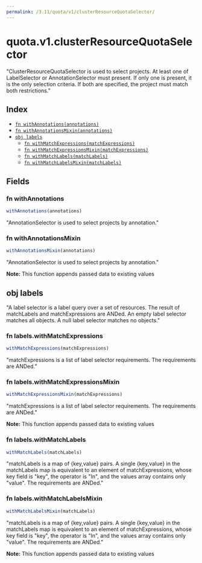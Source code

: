 ```yaml
---
permalink: /3.11/quota/v1/clusterResourceQuotaSelector/
---
```


# quota.v1.clusterResourceQuotaSelector

"ClusterResourceQuotaSelector is used to select projects.  At least one of LabelSelector or AnnotationSelector must present.  If only one is present, it is the only selection criteria.  If both are specified, the project must match both restrictions."

## Index

* [`fn withAnnotations(annotations)`](#fn-withannotations)
* [`fn withAnnotationsMixin(annotations)`](#fn-withannotationsmixin)
* [`obj labels`](#obj-labels)
  * [`fn withMatchExpressions(matchExpressions)`](#fn-labelswithmatchexpressions)
  * [`fn withMatchExpressionsMixin(matchExpressions)`](#fn-labelswithmatchexpressionsmixin)
  * [`fn withMatchLabels(matchLabels)`](#fn-labelswithmatchlabels)
  * [`fn withMatchLabelsMixin(matchLabels)`](#fn-labelswithmatchlabelsmixin)

## Fields

### fn withAnnotations

```ts
withAnnotations(annotations)
```

"AnnotationSelector is used to select projects by annotation."

### fn withAnnotationsMixin

```ts
withAnnotationsMixin(annotations)
```

"AnnotationSelector is used to select projects by annotation."

**Note:** This function appends passed data to existing values

## obj labels

"A label selector is a label query over a set of resources. The result of matchLabels and matchExpressions are ANDed. An empty label selector matches all objects. A null label selector matches no objects."

### fn labels.withMatchExpressions

```ts
withMatchExpressions(matchExpressions)
```

"matchExpressions is a list of label selector requirements. The requirements are ANDed."

### fn labels.withMatchExpressionsMixin

```ts
withMatchExpressionsMixin(matchExpressions)
```

"matchExpressions is a list of label selector requirements. The requirements are ANDed."

**Note:** This function appends passed data to existing values

### fn labels.withMatchLabels

```ts
withMatchLabels(matchLabels)
```

"matchLabels is a map of {key,value} pairs. A single {key,value} in the matchLabels map is equivalent to an element of matchExpressions, whose key field is \"key\", the operator is \"In\", and the values array contains only \"value\". The requirements are ANDed."

### fn labels.withMatchLabelsMixin

```ts
withMatchLabelsMixin(matchLabels)
```

"matchLabels is a map of {key,value} pairs. A single {key,value} in the matchLabels map is equivalent to an element of matchExpressions, whose key field is \"key\", the operator is \"In\", and the values array contains only \"value\". The requirements are ANDed."

**Note:** This function appends passed data to existing values